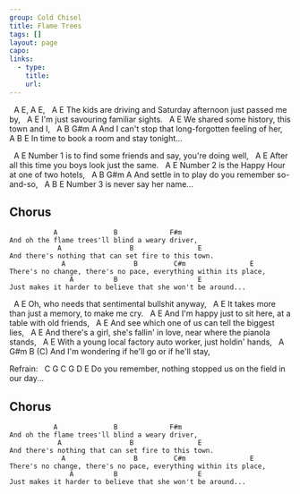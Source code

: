 ```yaml
---
group: Cold Chisel
title: Flame Trees
tags: []
layout: page
capo: 
links: 
  - type: 
    title: 
    url: 
---
```



&nbsp; A E, A E,
&nbsp;    A                                        E
	The kids are driving and Saturday afternoon just passed me by,
&nbsp;    A                      E
	I'm just savouring familiar sights.
&nbsp;    A                       E
	We shared some history, this town and I,
&nbsp;    A             B                G#m               A
	And I can't stop that long-forgotten feeling of her,
&nbsp;    A                   B              E
	In time to book a room and stay tonight...

&nbsp;    A                                     E
	Number 1 is to find some friends and say, you're doing well,
&nbsp;    A                                  E
	After all this time you boys look just the same.
&nbsp;    A                              E
	Number 2 is the Happy Hour at one of two hotels,
&nbsp;    A                   B            G#m          A
	And settle in to play do you remember so-and-so,
&nbsp;    A            B             E
	Number 3 is never say her name...

## Chorus
	           A              B             F#m
	And oh the flame trees'll blind a weary driver,
	            A                 B                E
	And there's nothing that can set fire to this town.
	             A                 B         C#m                E
	There's no change, there's no pace, everything within its place,
	               A          B                    E
	Just makes it harder to believe that she won't be around...

&nbsp;    A                               E
	Oh, who needs that sentimental bullshit anyway,
&nbsp;    A                                     E
	It takes more than just a memory, to make me cry.
&nbsp;    A                                     E
	And I'm happy just to sit here, at a table with old friends,
&nbsp;    A                                                  E
	And see which one of us can tell the biggest lies,
&nbsp;                   A                                           E
	And there's a girl, she's fallin' in love, near where the pianola stands,
&nbsp;    A                                             E
	With a young local factory auto worker, just holdin' hands,
&nbsp;             A                  G#m              B   (C)
	And I'm wondering if he'll go or if he'll stay,

Refrain:
&nbsp;    C          G              C                 G            D     E
	Do you remember, nothing stopped us on the field in our day...

## Chorus
	           A              B             F#m
	And oh the flame trees'll blind a weary driver,
	            A                 B                E
	And there's nothing that can set fire to this town.
	             A                 B         C#m                E
	There's no change, there's no pace, everything within its place,
	               A          B                    E
	Just makes it harder to believe that she won't be around...

